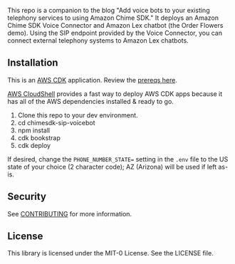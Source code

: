 This repo is a companion to the blog "Add voice bots to your existing telephony services to using Amazon Chime SDK." It deploys an Amazon Chime SDK Voice Connector and Amazon Lex chatbot (the Order Flowers demo). Using the SIP endpoint provided by the Voice Connector, you can connect external telephony systems to Amazon Lex chatbots. 

## Installation
This is an [AWS CDK](https://docs.aws.amazon.com/cdk/v2/guide/home.html) application. Review the [prereqs here](https://docs.aws.amazon.com/cdk/v2/guide/getting_started.html#getting_started_prerequisites). 

[AWS CloudShell](https://docs.aws.amazon.com/cloudshell/latest/userguide/welcome.html) provides a fast way to deploy AWS CDK apps because it has all of the AWS dependencies installed & ready to go. 

1. Clone this repo to your dev environment. 
2. cd chimesdk-sip-voicebot
3. npm install
4. cdk bookstrap
5. cdk deploy 

If desired, change the `PHONE_NUMBER_STATE=` setting in the `.env` file to the US state of your choice (2 character code); AZ (Arizona) will be used if left as-is. 

## Security

See [CONTRIBUTING](CONTRIBUTING.md#security-issue-notifications) for more information.

## License

This library is licensed under the MIT-0 License. See the LICENSE file.


